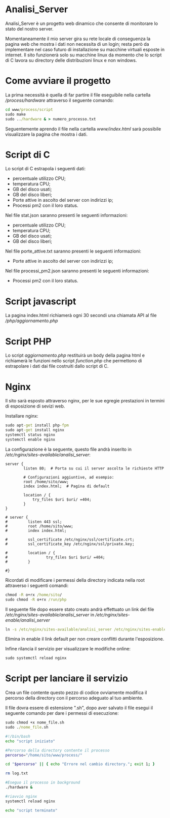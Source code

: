 # Analisi_Server

Analisi_Server è un progetto web dinamico che consente di monitorare lo stato del nostro server.

Momentaneamente il mio server gira su rete locale di conseguenza la pagina web che mostra i dati non necessita di un login; resta però da implementare nel caso futuro di installazione su macchine virtuali esposte in internet.
Il sito funzionerà solo su macchine linux da momento che lo script di C lavora su directory delle distribuzioni linux e non windows.

# Come avviare il progetto

La prima necessità è quella di far partire il file eseguibile nella cartella _/process/hardware_ attraverso il seguente comando:

```cmd
cd www/process/script
sudo make
sudo ../hardware & > numero_processo.txt
```

Seguentemente aprendo il file nella cartella _www/index.html_ sarà possibile visualizzare la pagina che mostra i dati.

# Script di C

Lo script di C estrapola i seguenti dati:

- percentuale utilizzo CPU;
- temperatura CPU;
- GB del disco usati;
- GB del disco liberi;
- Porte attive in ascolto del server con indirizzi ip;
- Processi pm2 con il loro status.

Nel file stat.json saranno presenti le seguenti informazioni:

- percentuale utilizzo CPU;
- temperatura CPU;
- GB del disco usati;
- GB del disco liberi;

Nel file porte_attive.txt saranno presenti le seguenti informazioni:

- Porte attive in ascolto del server con indirizzi ip;

Nel file processi_pm2.json saranno presenti le seguenti informazioni:

- Processi pm2 con il loro status.

# Script javascript

La pagina index.html richiamerà ogni 30 secondi una chiamata API al file _/php/aggiornamento.php_

# Script PHP

Lo script _aggiornamento.php_ restituirà un body della pagina html e richiamerà le funzioni nello script _function.php_ che permettono di estrapolare i dati dai file costruiti dallo script di C.

# Nginx

Il sito sarà esposto attraverso nginx, per le sue egregie prestazioni in termini di esposizione di sevizi web.

Installare nginx:

```cmd
sudo apt-get install php-fpm
sudo apt-get install nginx
systemctl status nginx
systemctl enable nginx
```

La configurazione è la seguente, questo file andrà inserito in _/etc/nginx/sites-available/analisi_server_:

```nginx
server {
        listen 80;  # Porta su cui il server ascolta le richieste HTTP

        # Configurazioni aggiuntive, ad esempio:
        root /home/sito/www;
        index index.html;  # Pagina di default

        location / {
            try_files $uri $uri/ =404;
        }
}

# server {
#         listen 443 ssl;
#         root /home/sito/www;
#         index index.html;

#         ssl_certificate /etc/nginx/ssl/certificate.crt;
#         ssl_certificate_key /etc/nginx/ssl/private.key;

#         location / {
#                 try_files $uri $uri/ =404;
#         }

#}

```

Ricordati di modificare i permessi della directory indicata nella root attraverso i seguenti comandi:

```cmd
chmod -R o+rx /home/sito/
sudo chmod -R o+rx /run/php

```

Il seguente file dopo essere stato creato andrà effettuato un link del file _/etc/nginx/sites-available/analisi_server_ in _/etc/nginx/sites-enable/analisi_server_

```cmd
ln -s /etc/nginx/sites-available/analisi_server /etc/nginx/sites-enabled
```

Elimina in enable il link default per non creare conflitti durante l'esposizione.

Infine rilancia il servizio per visualizzare le modifiche online:

```cmd
sudo systemctl reload nginx
```

# Script per lanciare il servizio
Crea un file contente questo pezzo di codice ovviamente modifica il percorso della directory con il percorso adeguato al tuo ambiente.

Il file dovra essere di estensione ".sh", dopo aver salvato il file esegui il seguente comando per dare i permessi di esecuzione:

```cmd
sudo chmod +x nome_file.sh
sudo ./nome_file.sh
```

```sh
#!/bin/bash
echo "script iniziato"

#Percorso della directory contente il processo
percorso="/home/sito/www/process/"

cd "$percorso" || { echo "Errore nel cambio directory."; exit 1; }

rm log.txt

#Eseguo il processo in background
./hardware &

#riavvio nginx
systemctl reload nginx

echo "script terminato"
```
